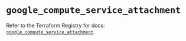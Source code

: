 # `google_compute_service_attachment`

Refer to the Terraform Registry for docs: [`google_compute_service_attachment`](https://registry.terraform.io/providers/hashicorp/google/6.29.0/docs/resources/compute_service_attachment).
